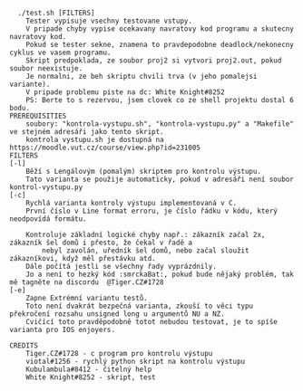       ./test.sh [FILTERS]
        Tester vypisuje vsechny testovane vstupy.
        V pripade chyby vypise ocekavany navratovy kod programu a skutecny navratovy kod.
        Pokud se tester sekne, znamena to pravdepodobne deadlock/nekonecny cyklus ve vasem programu.
        Skript predpoklada, ze soubor proj2 si vytvori proj2.out, pokud soubor neexistuje.
        Je normalni, ze beh skriptu chvili trva (v jeho pomalejsi variante).
        V pripade problemu piste na dc: White Knight#8252
        PS: Berte to s rezervou, jsem clovek co ze shell projektu dostal 6 bodu.
    PREREQUISITIES
        soubory: "kontrola-vystupu.sh", "kontrola-vystupu.py" a "Makefile" ve stejném adresáři jako tento skript.
        kontrola vystupu.sh je dostupná na https://moodle.vut.cz/course/view.php?id=231005
    FILTERS
    [-l]
        Běží s Lengálovým (pomalým) skriptem pro kontrolu výstupu.
        Tato varianta se použije automaticky, pokud v adresáři není soubor kontrol-vystupu.py
    [-c]
        Rychlá varianta kontroly výstupu implementovaná v C.
        První číslo v Line format erroru, je číslo řádku v kódu, který neodpovídá formátu.
        
        Kontroluje základní logické chyby např.: zákazník začal 2x, zákazník šel domů i přesto, že čekal v řadě a 
            nebyl zavolán, uředník šel domů, nebo začal sloužit zákazníkovi, když měl přestávku atd. 
        Dále počítá jestli se všechny řady vyprázdnily.
        Jo a není to hezký kód :smrckaBat:, pokud bude nějaký problém, tak mě tagněte na discordu  @Tiger.CZ#1728
    [-e]
        Zapne Extrémní variantu testů.
        Toto není dvakrát bezpečná varianta, zkouší to věci typu překročení rozsahu unsigned long u argumentů NU a NZ.
        Cvičící toto pravděpodobně totot nebudou testovat, je to spíše varianta pro IOS enjoyers.
    
    CREDITS
        Tiger.CZ#1728 - c program pro kontrolu výstupu
        viotal#1256 - rychlý python skript na kontrolu výstupu
        Kubulambula#8412 - čitelný help
        White Knight#8252 - skript, test
